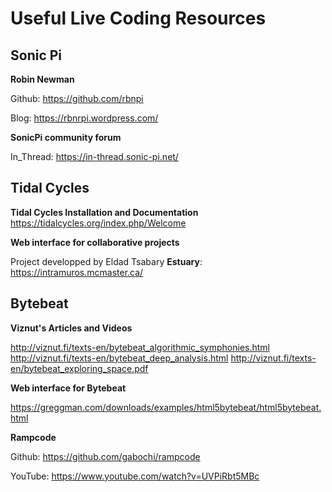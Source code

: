 # Useful Live Coding Resources

## Sonic Pi

**Robin Newman**

Github:
https://github.com/rbnpi

Blog:
https://rbnrpi.wordpress.com/

**SonicPi community forum**

In_Thread:
https://in-thread.sonic-pi.net/

## Tidal Cycles

**Tidal Cycles Installation and Documentation**
https://tidalcycles.org/index.php/Welcome

**Web interface for collaborative projects**

Project developped by Eldad Tsabary
**Estuary**:
https://intramuros.mcmaster.ca/

## Bytebeat

**Viznut's Articles and Videos**

http://viznut.fi/texts-en/bytebeat_algorithmic_symphonies.html
http://viznut.fi/texts-en/bytebeat_deep_analysis.html
http://viznut.fi/texts-en/bytebeat_exploring_space.pdf

**Web interface for Bytebeat**

https://greggman.com/downloads/examples/html5bytebeat/html5bytebeat.html

**Rampcode**

Github:
https://github.com/gabochi/rampcode

YouTube:
https://www.youtube.com/watch?v=UVPiRbt5MBc
